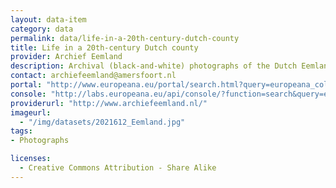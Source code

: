 ```yaml
---
layout: data-item
category: data
permalink: data/life-in-a-20th-century-dutch-county
title: Life in a 20th-century Dutch county
provider: Archief Eemland
description: Archival (black-and-white) photographs of the Dutch Eemland region, showing cities, events and daily life.
contact: archiefeemland@amersfoort.nl
portal: "http://www.europeana.eu/portal/search.html?query=europeana_collectionName%3A2021612*&rows=96" 
console: "http://labs.europeana.eu/api/console/?function=search&query=europeana_collectionName%3A2021612*&rows=96"
providerurl: "http://www.archiefeemland.nl/"
imageurl: 
  - "/img/datasets/2021612_Eemland.jpg"
tags:
- Photographs

licenses:
  - Creative Commons Attribution - Share Alike 
---
```

